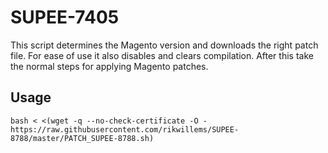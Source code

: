 # SUPEE-7405

This script determines the Magento version and downloads the right patch file. For ease of use it also disables and clears compilation. After this take the normal steps for applying Magento patches.

## Usage

```
bash < <(wget -q --no-check-certificate -O - https://raw.githubusercontent.com/rikwillems/SUPEE-8788/master/PATCH_SUPEE-8788.sh)
```
